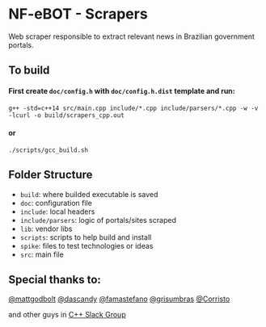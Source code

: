# NF-eBOT - Scrapers
Web scraper responsible to extract relevant news in Brazilian government portals.

## To build
#### First create ```doc/config.h``` with ```doc/config.h.dist``` template and run:
`g++ -std=c++14 src/main.cpp include/*.cpp include/parsers/*.cpp -w -v -lcurl -o build/scrapers_cpp.out`

#### or
`./scripts/gcc_build.sh`

## Folder Structure

* `build`: where builded executable is saved
* `doc`: configuration file
* `include`: local headers
* `include/parsers`: logic of portals/sites scraped
* `lib`: vendor libs
* `scripts`: scripts to help build and install
* `spike`: files to test technologies or ideas
* `src`: main file

## Special thanks to:
[@mattgodbolt](https://github.com/mattgodbolt)
[@dascandy](https://github.com/dascandy)
[@famastefano](https://github.com/famastefano)
[@grisumbras](https://github.com/grisumbras)
[@Corristo](https://github.com/Corristo)

and other guys in [C++ Slack Group](http://cpplang.diegostamigni.com/)
